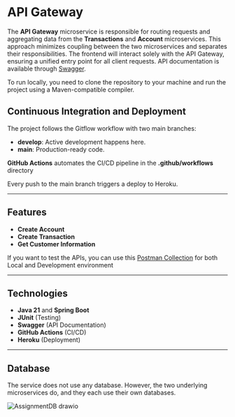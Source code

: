 # **API Gateway**

The **API Gateway** microservice is responsible for routing requests and aggregating data from the **Transactions** and **Account** microservices. This approach minimizes coupling between the two microservices and separates their responsibilities. The frontend will interact solely with the API Gateway, ensuring a unified entry point for all client requests. API documentation is available through [Swagger](https://app-api-gateway-1e49ad80c12d.herokuapp.com/swagger-ui/index.html#/).

To run locally, you need to clone the repository to your machine and run the project using a Maven-compatible compiler.


## **Continuous Integration and Deployment**
The project follows the Gitflow workflow with two main branches:

- **develop**: Active development happens here.
- **main**: Production-ready code.

**GitHub Actions** automates the CI/CD pipeline in the **.github/workflows**  directory

Every push to the main branch triggers a deploy to Heroku.

---

## **Features**
- **Create Account**
- **Create Transaction**
- **Get Customer Information**

If you want to test the APIs, you can use this [Postman Collection](https://drive.google.com/file/d/1LXyFl2Vm6OmnLVdpeqPfJ9iBvw2pSvmJ/view?usp=sharing) for both Local and Development environment


---

## **Technologies**
- **Java 21** and **Spring Boot**
- **JUnit** (Testing)
- **Swagger** (API Documentation)
- **GitHub Actions** (CI/CD)
- **Heroku** (Deployment)

---

## **Database**
The service does not use any database. However, the two underlying microservices do, and they each use their own databases.

![AssignmentDB drawio](https://github.com/user-attachments/assets/526042b0-4ae5-4344-8939-c4b94a3c6c45)
